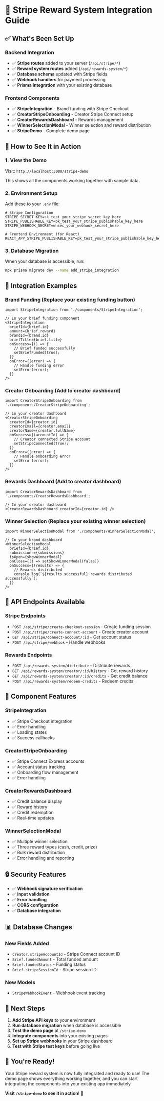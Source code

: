 # 🎉 Stripe Reward System Integration Guide

## ✅ What's Been Set Up

### **Backend Integration**
- ✅ **Stripe routes** added to your server (`/api/stripe/*`)
- ✅ **Reward system routes** added (`/api/rewards-system/*`)
- ✅ **Database schema** updated with Stripe fields
- ✅ **Webhook handlers** for payment processing
- ✅ **Prisma integration** with your existing database

### **Frontend Components**
- ✅ **StripeIntegration** - Brand funding with Stripe Checkout
- ✅ **CreatorStripeOnboarding** - Creator Stripe Connect setup
- ✅ **CreatorRewardsDashboard** - Rewards management
- ✅ **WinnerSelectionModal** - Winner selection and reward distribution
- ✅ **StripeDemo** - Complete demo page

## 🚀 How to See It in Action

### **1. View the Demo**
Visit: `http://localhost:3000/stripe-demo`

This shows all the components working together with sample data.

### **2. Environment Setup**
Add these to your `.env` file:

```env
# Stripe Configuration
STRIPE_SECRET_KEY=sk_test_your_stripe_secret_key_here
STRIPE_PUBLISHABLE_KEY=pk_test_your_stripe_publishable_key_here
STRIPE_WEBHOOK_SECRET=whsec_your_webhook_secret_here

# Frontend Environment (for React)
REACT_APP_STRIPE_PUBLISHABLE_KEY=pk_test_your_stripe_publishable_key_here
```

### **3. Database Migration**
When your database is accessible, run:
```bash
npx prisma migrate dev --name add_stripe_integration
```

## 🎯 Integration Examples

### **Brand Funding (Replace your existing funding button)**
```tsx
import StripeIntegration from './components/StripeIntegration';

// In your brief funding component
<StripeIntegration
  briefId={brief.id}
  amount={brief.reward}
  brandId={brand.id}
  briefTitle={brief.title}
  onSuccess={() => {
    // Brief funded successfully
    setBriefFunded(true);
  }}
  onError={(error) => {
    // Handle funding error
    setError(error);
  }}
/>
```

### **Creator Onboarding (Add to creator dashboard)**
```tsx
import CreatorStripeOnboarding from './components/CreatorStripeOnboarding';

// In your creator dashboard
<CreatorStripeOnboarding
  creatorId={creator.id}
  creatorEmail={creator.email}
  creatorName={creator.fullName}
  onSuccess={(accountId) => {
    // Creator connected Stripe account
    setStripeConnected(true);
  }}
  onError={(error) => {
    // Handle onboarding error
    setError(error);
  }}
/>
```

### **Rewards Dashboard (Add to creator dashboard)**
```tsx
import CreatorRewardsDashboard from './components/CreatorRewardsDashboard';

// In your creator dashboard
<CreatorRewardsDashboard creatorId={creator.id} />
```

### **Winner Selection (Replace your existing winner selection)**
```tsx
import WinnerSelectionModal from './components/WinnerSelectionModal';

// In your brand dashboard
<WinnerSelectionModal
  briefId={brief.id}
  submissions={submissions}
  isOpen={showWinnerModal}
  onClose={() => setShowWinnerModal(false)}
  onSuccess={(results) => {
    // Rewards distributed
    console.log(`${results.successful} rewards distributed successfully`);
  }}
/>
```

## 🔧 API Endpoints Available

### **Stripe Endpoints**
- `POST /api/stripe/create-checkout-session` - Create funding session
- `POST /api/stripe/create-connect-account` - Create creator account
- `GET /api/stripe/connect-account/:id` - Get account status
- `POST /api/stripe/webhook` - Handle webhooks

### **Rewards Endpoints**
- `POST /api/rewards-system/distribute` - Distribute rewards
- `GET /api/rewards-system/creator/:id/history` - Get reward history
- `GET /api/rewards-system/creator/:id/credits` - Get credit balance
- `POST /api/rewards-system/redeem-credits` - Redeem credits

## 🎨 Component Features

### **StripeIntegration**
- ✅ Stripe Checkout integration
- ✅ Error handling
- ✅ Loading states
- ✅ Success callbacks

### **CreatorStripeOnboarding**
- ✅ Stripe Connect Express accounts
- ✅ Account status tracking
- ✅ Onboarding flow management
- ✅ Error handling

### **CreatorRewardsDashboard**
- ✅ Credit balance display
- ✅ Reward history
- ✅ Credit redemption
- ✅ Real-time updates

### **WinnerSelectionModal**
- ✅ Multiple winner selection
- ✅ Three reward types (cash, credit, prize)
- ✅ Bulk reward distribution
- ✅ Error handling and reporting

## 🔒 Security Features

- ✅ **Webhook signature verification**
- ✅ **Input validation**
- ✅ **Error handling**
- ✅ **CORS configuration**
- ✅ **Database integration**

## 📊 Database Changes

### **New Fields Added**
- `Creator.stripeAccountId` - Stripe Connect account ID
- `Brief.fundedAmount` - Total funded amount
- `Brief.fundedStatus` - Funding status
- `Brief.stripeSessionId` - Stripe session ID

### **New Models**
- `StripeWebhookEvent` - Webhook event tracking

## 🚀 Next Steps

1. **Add Stripe API keys** to your environment
2. **Run database migration** when database is accessible
3. **Test the demo page** at `/stripe-demo`
4. **Integrate components** into your existing pages
5. **Set up Stripe webhooks** in your Stripe dashboard
6. **Test with Stripe test keys** before going live

## 🎊 You're Ready!

Your Stripe reward system is now fully integrated and ready to use! The demo page shows everything working together, and you can start integrating the components into your existing app immediately.

**Visit `/stripe-demo` to see it in action!** 🚀






